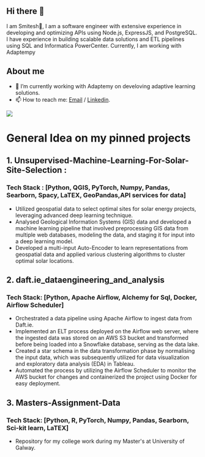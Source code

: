 ## Hi there 👋

I am Smitesh👋, I am a software engineer with extensive experience in developing and optimizing APIs using Node.js, ExpressJS, 
and PostgreSQL. I have experience in building scalable data solutions and ETL pipelines using SQL and 
Informatica PowerCenter. Currently, I am working with Adaptempy
## About me 

- 🔭 I’m currently working with Adaptemy on develoving adaptive learning solutions.
- 📫 How to reach me: [Email](smitesh22@gmail.com) / [Linkedin](https://www.linkedin.com/in/smitesh-patil/).


![](https://komarev.com/ghpvc/?username=smitesh22&color=blueviolet)

# General Idea on my pinned projects

## 1. Unsupervised-Machine-Learning-For-Solar-Site-Selection  :
### Tech Stack : [Python, QGIS, PyTorch, Numpy, Pandas, Searborn, Spacy, LaTEX, GeoPandas,API services for data]

- Utilized geospatial data to select optimal sites for solar energy projects, leveraging advanced deep learning technique.
- Analysed Geological Information Systems (GIS) data and developed a machine learning pipeline that involved preprocessing GIS data from multiple web databases, modeling the data, and staging it for input into a deep learning model.
- Developed a multi-input Auto-Encoder to learn representations from geospatial data and applied various clustering algorithms to cluster optimal solar locations.

## 2.  daft.ie_dataengineering_and_analysis
### Tech Stack: [Python, Apache Airflow, Alchemy for Sql, Docker, Airflow Scheduler]

- Orchestrated a data pipeline using Apache Airflow to ingest data from Daft.ie.
- Implemented an ELT process deployed on the Airflow web server, where the ingested data was stored on an AWS S3 bucket and transformed before being loaded into a Snowflake database, serving as the data lake.
- Created a star schema in the data transformation phase by normalising the input data, which was subsequently utilized for data visualization and exploratory data analysis (EDA) in Tableau.
- Automated the process by utilizing the Airflow Scheduler to monitor the AWS bucket for changes and containerized the project using Docker for easy deployment.

## 3.  Masters-Assignment-Data
### Tech Stack: [Python, R, PyTorch, Numpy, Pandas, Searborn, Sci-kit learn, LaTEX]

- Repository for my college work during my Master's at University of Galway.

  
